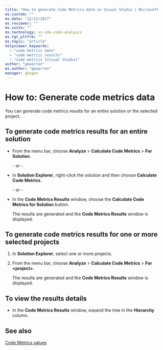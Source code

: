 ```yaml
---
title: "How to generate Code Metrics data in Visual Studio | Microsoft Docs"
ms.custom: ""
ms.date: "12/12/2017"
ms.reviewer: ""
ms.suite: ""
ms.technology: vs-ide-code-analysis
ms.tgt_pltfrm: ""
ms.topic: "article"
helpviewer_keywords: 
  - "code metrics data"
  - "code metrics results"
  - "code metrics [Visual Studio]"
author: "gewarren"
ms.author: "gewarren"
manager: ghogen
---
```

# How to: Generate code metrics data

You can generate code metrics results for an entire solution or the selected project.

## To generate code metrics results for an entire solution

- From the menu bar, choose **Analyze** > **Calculate Code Metrics** > **For Solution**.

   \- or -

- In **Solution Explorer**, right-click the solution and then choose **Calculate Code Metrics**.

   \- or -

- In the **Code Metrics Results** window, choose the **Calculate Code Metrics for Solution** button.

   The results are generated and the **Code Metrics Results** window is displayed.

## To generate code metrics results for one or more selected projects

1. In **Solution Explorer**, select one or more projects.

1. From the menu bar, choose **Analyze** > **Calculate Code Metrics** > **For <project\>**.

   The results are generated and the **Code Metrics Results** window is displayed.

## To view the results details

- In the **Code Metrics Results** window, expand the tree in the **Hierarchy** column.

## See also

[Code Metrics values](../code-quality/code-metrics-values.md)